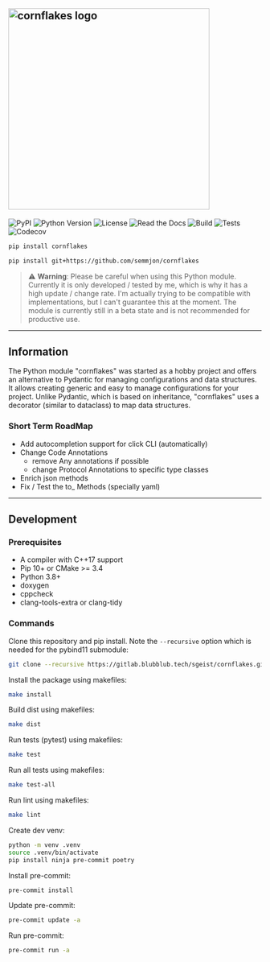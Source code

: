 ## <img src="https://github.com/semmjon/cornflakes/blob/main/assets/cornflakes.png?raw=true" alt="cornflakes logo" width="400" height="400"/>

![PyPI](https://img.shields.io/pypi/v/cornflakes.svg)
![Python Version](https://img.shields.io/pypi/pyversions/cornflakes)
![License](https://img.shields.io/github/license/semmjon/cornflakes)
![Read the Docs](https://github.com/sgeist-ionos/cornflakes/actions/workflows/build_package.yml/badge.svg?branch=main)
![Build](https://github.com/semmjon/cornflakes/workflows/Build%20cornflakes%20Package/badge.svg)
![Tests](https://github.com/sgeist-ionos/cornflakes/actions/workflows/run_tests.yml/badge.svg?branch=main)
![Codecov](https://codecov.io/gh/sgeist-ionos/cornflakes/graph/badge.svg?token=FY72EIXI82)

```bash
pip install cornflakes
```

```bash
pip install git+https://github.com/semmjon/cornflakes
```

> :warning: **Warning**: Please be careful when using this Python module. Currently it is only developed / tested by me, which is why it has a high update / change rate. I'm actually trying to be compatible with implementations, but I can't guarantee this at the moment. The module is currently still in a beta state and is not recommended for productive use.

---

## Information

The Python module "cornflakes" was started as a hobby project and offers an alternative to Pydantic for managing configurations and data structures. It allows creating generic and easy to manage configurations for your project. Unlike Pydantic, which is based on inheritance, "cornflakes" uses a decorator (similar to dataclass) to map data structures.

### Short Term RoadMap

-   Add autocompletion support for click CLI (automatically)
-   Change Code Annotations
    -   remove Any annotations if possible
    -   change Protocol Annotations to specific type classes
-   Enrich json methods
-   Fix / Test the to\_<file-format> Methods (specially yaml)

---

## Development

### Prerequisites

-   A compiler with C++17 support
-   Pip 10+ or CMake >= 3.4
-   Python 3.8+
-   doxygen
-   cppcheck
-   clang-tools-extra or clang-tidy

### Commands

Clone this repository and pip install. Note the `--recursive` option which is needed for the pybind11 submodule:

```bash
git clone --recursive https://gitlab.blubblub.tech/sgeist/cornflakes.git
```

Install the package using makefiles:

```bash
make install
```

Build dist using makefiles:

```bash
make dist
```

Run tests (pytest) using makefiles:

```bash
make test
```

Run all tests using makefiles:

```bash
make test-all
```

Run lint using makefiles:

```bash
make lint
```

Create dev venv:

```bash
python -m venv .venv
source .venv/bin/activate
pip install ninja pre-commit poetry
```

Install pre-commit:

```bash
pre-commit install
```

Update pre-commit:

```bash
pre-commit update -a
```

Run pre-commit:

```bash
pre-commit run -a
```
